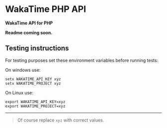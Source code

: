 # WakaTime PHP API

**WakaTime API for PHP**

**Readme coming soon.**

## Testing instructions

For testing purposes set these environment variables before running tests:

On windows use:

```
setx WAKATIME_API_KEY xyz
setx WAKATIME_PROJECT xyz
```

On Linux use:

```
export WAKATIME_API_KEY=xyz
export WAKATIME_PROJECT=xyz
```

---

> Of course replace `xyz` with correct values.
